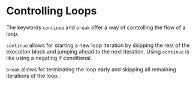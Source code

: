 # Controlling Loops

The keywords `continue` and `break` offer a way of controlling the flow of a loop.

`continue` allows for starting a new loop iteration by skipping the rest of the execution block and jumping ahead to the next iteration. Using `continue` is like using a negating if conditional.

`break` allows for terminating the loop early and skipping all remaining iterations of the loop.

<br>